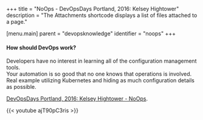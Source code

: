 +++
title = "NoOps - DevOpsDays Portland, 2016: Kelsey Hightower"
description = "The Attachments shortcode displays a list of files attached to a page."

[menu.main]
parent = "devopsknowledge"
identifier = "noops"
+++

#### How should DevOps work?

Developers have no interest in learning all of the configuration management tools.  
Your automation is so good that no one knows that operations is involved.  
Real example utilizing Kubernetes and hiding as much configuration details as possible.

[DevOpsDays Portland, 2016: Kelsey Hightower - NoOps](https://www.youtube.com/watch?v=ajT90pC3ris).  

{{< youtube ajT90pC3ris >}}  
